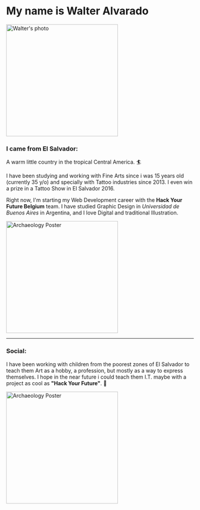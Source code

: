 # My name is **Walter Alvarado**

<img src="https://i.ibb.co/mybcrSh/Bio1.jpg" alt="Walter's photo" width="300"/>

### I came from El Salvador:

A warm little country in the tropical Central America. :surfer:

I have been studying and working with Fine Arts since i was 15 years old (currently 35 y/o) and specially with Tattoo industries since 2013. I even win a prize in a Tattoo Show in El Salvador 2016.

Right now, I'm starting my Web Development career with the __Hack Your Future Belgium__ team. I have studied Graphic Design in _Universidad de Buenos Aires_ in Argentina, and I love Digital and traditional Illustration.

<img src="https://i.ibb.co/FJRfyZ1/facebook-1617380037825-6783783562173213966.jpg" alt="Archaeology Poster" width="300" >

_____

### Social:
I have been working with children from the poorest zones of El Salvador to teach them Art as a hobby, a profession, but mostly as a way to express themselves. I hope in the near future i could teach them I.T. maybe with a project as cool as __"Hack Your Future"__. :art:

<img src="https://i.ibb.co/VJfVhNS/facebook-1617378569562-6783777403831743754.jpg" alt="Archaeology Poster" width="300" >